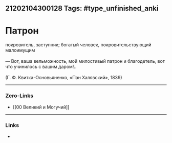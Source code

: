 21202104300128
Tags: #type_unfinished_anki 
---
# Патрон

покровитель, заступник; богатый человек, покровительствующий малоимущим<br><br>― Вот, ваша вельможность, мой милостивый патрон и благодетель, вот что учинилось с вашим даром!.. <br><br>(Г. Ф. Квитка-Основьяненко, «Пан Халявский», 1839)

---
### Zero-Links
- [[00 Великий и Могучий]]
---
### Links
-